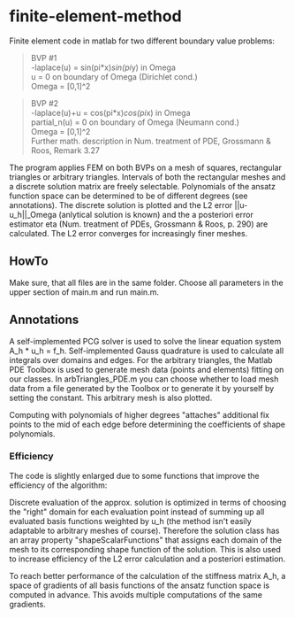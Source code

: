 # finite-element-method
Finite element code in matlab for two different boundary value problems:

>BVP #1  
>-laplace(u) = sin(pi*x)*sin(pi*y) in Omega  
>u = 0 on boundary of Omega (Dirichlet cond.)  
>Omega = [0,1]^2

>BVP #2  
>-laplace(u)+u = cos(pi*x)*cos(pi*x) in Omega  
>partial_n(u) = 0 on boundary of Omega (Neumann cond.)  
>Omega = [0,1]^2  
>Further math. description in Num. treatment of PDE, Grossmann & Roos, Remark 3.27

The program applies FEM on both BVPs on a mesh of squares, rectangular triangles or arbitrary triangles.
Intervals of both the rectangular meshes and a discrete solution matrix are freely selectable. Polynomials of the ansatz function space can be determined to be of different degrees (see annotations). The discrete solution is plotted and the L2 error ||u-u_h||_Omega (anlytical solution is known) and the a posteriori error estimator eta (Num. treatment of PDEs, Grossmann & Roos, p. 290) are calculated. The L2 error converges for increasingly finer meshes.

## HowTo
Make sure, that all files are in the same folder. Choose all parameters in the upper section of main.m and run main.m.

## Annotations
A self-implemented PCG solver is used to solve the linear equation system A_h * u_h = f_h.
Self-implemented Gauss quadrature is used to calculate all integrals over domains and edges.
For the arbitrary triangles, the Matlab PDE Toolbox is used to generate mesh data (points and elements) fitting on our classes. In arbTriangles_PDE.m you can choose whether to load mesh data from a file generated by the Toolbox or to generate it by yourself by setting the constant. This arbitrary mesh is also plotted.

Computing with polynomials of higher degrees "attaches" additional fix points to the mid of each edge before determining the coefficients of shape polynomials.

### Efficiency
The code is slightly enlarged due to some functions that improve the efficiency of the algorithm:  

Discrete evaluation of the approx. solution is optimized in terms of choosing the "right" domain for each evaluation point instead of summing up all evaluated basis functions weighted by u_h (the method isn't easily adaptable to arbitrary meshes of course). Therefore the solution class has an array property "shapeScalarFunctions" that assigns each domain of the mesh to its corresponding shape function of the solution. This is also used to increase efficiency of the L2 error calculation and a posteriori estimation.  

To reach better performance of the calculation of the stiffness matrix A_h, a space of gradients of all basis functions of the ansatz function space is computed in advance. This avoids multiple computations of the same gradients.
